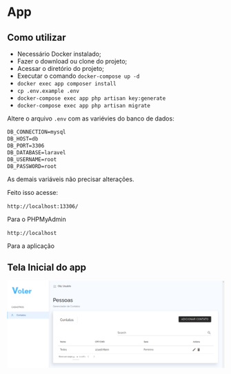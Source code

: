 # App


## Como utilizar


* Necessário Docker instalado;
* Fazer o download ou clone do projeto;
* Acessar o diretório do projeto;
* Executar o comando `docker-compose up -d`
* `docker exec app composer install`
* `cp .env.example .env`
* `docker-compose exec app php artisan key:generate`
* `docker-compose exec app php artisan migrate` 

Altere o arquivo `.env` com as variévies do banco de dados:

```env
DB_CONNECTION=mysql
DB_HOST=db
DB_PORT=3306
DB_DATABASE=laravel
DB_USERNAME=root
DB_PASSWORD=root
```

As demais variáveis não precisar alterações.


Feito isso acesse:

`http://localhost:13306/`

Para o PHPMyAdmin

`http://localhost`

Para a aplicação


## Tela Inicial do app


![Tela](./img/01.png "Tela")

